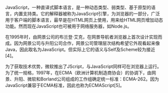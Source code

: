JavaScript，一种直译式脚本语言，是一种动态类型、弱类型、基于原型的语言，内置支持类。它的解释器被称为JavaScript引擎，为浏览器的一部分，广泛用于客户端的脚本语言，最早是在HTML网页上使用，用来给HTML网页增加动态功能。然而现在JavaScript也可被用于网络服务器，如Node.js。

在1995年时，由网景公司的布兰登·艾克，在网景导航者浏览器上首次设计实现而成。因为网景公司与升阳公司合作，网景公司管理层次结构希望它外观看起来像Java，因此取名为JavaScript。但实际上它的语义与Self及Scheme较为接近[4]。

为了获取技术优势，微软推出了JScript，与JavaScript同样可在浏览器上运行。为了统一规格，1997年，在ECMA（欧洲计算机制造商协会）的协调下，由网景、升阳、微软和Borland公司组成的工作组确定统一标准：ECMA-262。因为JavaScript兼容于ECMA标准，因此也称为ECMAScript[5]。
